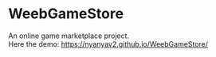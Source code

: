 # WeebGameStore
An online game marketplace project.</br>
Here the demo: https://nyanyav2.github.io/WeebGameStore/
